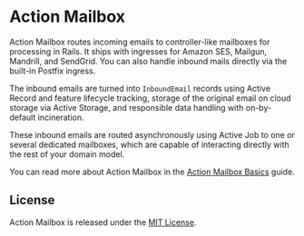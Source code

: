 # Action Mailbox

Action Mailbox routes incoming emails to controller-like mailboxes for processing in Rails. It ships with ingresses for Amazon SES, Mailgun, Mandrill, and SendGrid. You can also handle inbound mails directly via the built-in Postfix ingress.

The inbound emails are turned into `InboundEmail` records using Active Record and feature lifecycle tracking, storage of the original email on cloud storage via Active Storage, and responsible data handling with on-by-default incineration.

These inbound emails are routed asynchronously using Active Job to one or several dedicated mailboxes, which are capable of interacting directly with the rest of your domain model.

You can read more about Action Mailbox in the [Action Mailbox Basics](https://edgeguides.rubyonrails.org/action_mailbox_basics.html) guide.

## License

Action Mailbox is released under the [MIT License](https://opensource.org/licenses/MIT).
